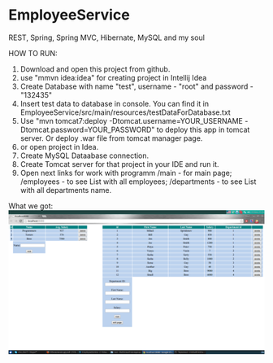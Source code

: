 # EmployeeService
REST, Spring, Spring MVC, Hibernate, MySQL and my soul

HOW TO RUN:

1. Download and open this project from  github. 
2. use "mmvn idea:idea" for creating project in Intellij Idea
3. Create Database with name "test", username - "root" and password - "132435"
4. Insert test data to database in console. You can find it in EmployeeService/src/main/resources/testDataForDatabase.txt
5. Use "mvn tomcat7:deploy -Dtomcat.username=YOUR_USERNAME -Dtomcat.password=YOUR_PASSWORD" to deploy this app in tomcat server. Or deploy .war file from tomcat manager page. 
7. or open project in Idea.
8. Create MySQL Dataabase connection.
9. Create Tomcat server for that project in your IDE and run it.
10. Open next links for work with programm
   /main   - for main page;
   /employees - to see List with all employees;
   /departments - to see List with all departments name.


What we got:
[![screen](https://github.com/GBoroda/EmployeeService/blob/master/src/main/resources/screen.png)](https://github.com/GBoroda/EmployeeService/blob/master/src/main/resources/screen.png)
